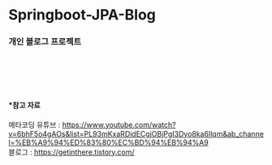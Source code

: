 # Springboot-JPA-Blog

### 개인 블로그 프로젝트












<br><br><br><br>
#### *참고 자료
메타코딩 유튜브 : https://www.youtube.com/watch?v=6bhF5o4gAOs&list=PL93mKxaRDidECgjOBjPgI3Dyo8ka6Ilqm&ab_channel=%EB%A9%94%ED%83%80%EC%BD%94%EB%94%A9
<br>
블로그 : https://getinthere.tistory.com/
